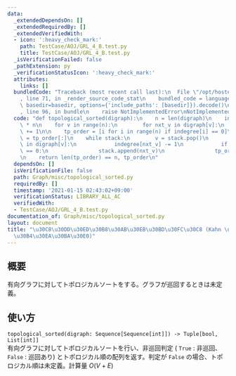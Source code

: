 ```yaml
---
data:
  _extendedDependsOn: []
  _extendedRequiredBy: []
  _extendedVerifiedWith:
  - icon: ':heavy_check_mark:'
    path: TestCase/AOJ/GRL_4_B.test.py
    title: TestCase/AOJ/GRL_4_B.test.py
  _isVerificationFailed: false
  _pathExtension: py
  _verificationStatusIcon: ':heavy_check_mark:'
  attributes:
    links: []
  bundledCode: "Traceback (most recent call last):\n  File \"/opt/hostedtoolcache/Python/3.9.2/x64/lib/python3.9/site-packages/onlinejudge_verify/documentation/build.py\"\
    , line 71, in _render_source_code_stat\n    bundled_code = language.bundle(stat.path,\
    \ basedir=basedir, options={'include_paths': [basedir]}).decode()\n  File \"/opt/hostedtoolcache/Python/3.9.2/x64/lib/python3.9/site-packages/onlinejudge_verify/languages/python.py\"\
    , line 96, in bundle\n    raise NotImplementedError\nNotImplementedError\n"
  code: "def topological_sorted(digraph):\n    n = len(digraph)\n    indegree = [0]\
    \ * n\n    for v in range(n):\n        for nxt_v in digraph[v]:\n            indegree[nxt_v]\
    \ += 1\n\n    tp_order = [i for i in range(n) if indegree[i] == 0]\n    stack\
    \ = tp_order[:]\n    while stack:\n        v = stack.pop()\n        for nxt_v\
    \ in digraph[v]:\n            indegree[nxt_v] -= 1\n            if indegree[nxt_v]\
    \ == 0:\n                stack.append(nxt_v)\n                tp_order.append(nxt_v)\n\
    \n    return len(tp_order) == n, tp_order\n"
  dependsOn: []
  isVerificationFile: false
  path: Graph/misc/topological_sorted.py
  requiredBy: []
  timestamp: '2021-01-15 02:43:02+09:00'
  verificationStatus: LIBRARY_ALL_AC
  verifiedWith:
  - TestCase/AOJ/GRL_4_B.test.py
documentation_of: Graph/misc/topological_sorted.py
layout: document
title: "\u30C8\u30DD\u30ED\u30B8\u30AB\u30EB\u30BD\u30FC\u30C8 (Kahn \u306E\u30A2\u30EB\
  \u30B4\u30EA\u30BA\u30E0)"
---
```


## 概要
有向グラフに対してトポロジカルソートをする。グラフが巡回するときは未定義。

## 使い方
`topological_sorted(digraph: Sequence[Sequence[int]]) -> Tuple[bool, List[int]]`  
有向グラフに対してトポロジカルソートを行い、非巡回判定 ( `True` : 非巡回、`False` : 巡回あり) とトポロジカル順の配列を返す。判定が `False` の場合、トポロジカル順は未定義。計算量 $O(V + E)$
